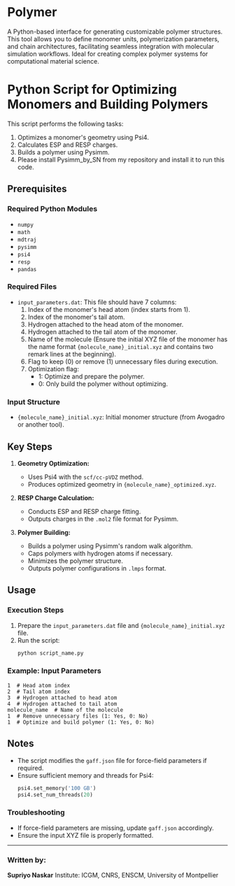 # Polymer
A Python-based interface for generating customizable polymer structures. This tool allows you to define monomer units, polymerization parameters, and chain architectures, facilitating seamless integration with molecular simulation workflows. Ideal for creating complex polymer systems for computational material science.

# Python Script for Optimizing Monomers and Building Polymers

This script performs the following tasks:
1. Optimizes a monomer's geometry using Psi4.
2. Calculates ESP and RESP charges.
3. Builds a polymer using Pysimm.
4. Please install Pysimm_by_SN from my repository and install it to run this code.

## Prerequisites

### Required Python Modules
- `numpy`
- `math`
- `mdtraj`
- `pysimm`
- `psi4`
- `resp`
- `pandas`

### Required Files
- `input_parameters.dat`: This file should have 7 columns:
  1. Index of the monomer's head atom (index starts from 1).
  2. Index of the monomer's tail atom.
  3. Hydrogen attached to the head atom of the monomer.
  4. Hydrogen attached to the tail atom of the monomer.
  5. Name of the molecule (Ensure the initial XYZ file of the monomer has the name format `{molecule_name}_initial.xyz` and contains two remark lines at the beginning).
  6. Flag to keep (0) or remove (1) unnecessary files during execution.
  7. Optimization flag: 
      - 1: Optimize and prepare the polymer.
      - 0: Only build the polymer without optimizing.

### Input Structure
- `{molecule_name}_initial.xyz`: Initial monomer structure (from Avogadro or another tool).

## Key Steps

1. **Geometry Optimization:**
   - Uses Psi4 with the `scf/cc-pVDZ` method.
   - Produces optimized geometry in `{molecule_name}_optimized.xyz`.

2. **RESP Charge Calculation:**
   - Conducts ESP and RESP charge fitting.
   - Outputs charges in the `.mol2` file format for Pysimm.

3. **Polymer Building:**
   - Builds a polymer using Pysimm's random walk algorithm.
   - Caps polymers with hydrogen atoms if necessary.
   - Minimizes the polymer structure.
   - Outputs polymer configurations in `.lmps` format.

## Usage

### Execution Steps
1. Prepare the `input_parameters.dat` file and `{molecule_name}_initial.xyz` file.
2. Run the script:
   ```bash
   python script_name.py
   ```

### Example: Input Parameters
```
1  # Head atom index
2  # Tail atom index
3  # Hydrogen attached to head atom
4  # Hydrogen attached to tail atom
molecule_name  # Name of the molecule
1  # Remove unnecessary files (1: Yes, 0: No)
1  # Optimize and build polymer (1: Yes, 0: No)
```

## Notes
- The script modifies the `gaff.json` file for force-field parameters if required.
- Ensure sufficient memory and threads for Psi4:
  ```python
  psi4.set_memory('100 GB')
  psi4.set_num_threads(20)
  ```

### Troubleshooting
- If force-field parameters are missing, update `gaff.json` accordingly.
- Ensure the input XYZ file is properly formatted.

---

### Written by:
**Supriyo Naskar**
Institute: ICGM, CNRS, ENSCM, University of Montpellier
